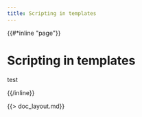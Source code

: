 ```yaml
---
title: Scripting in templates
---
```


{{#*inline "page"}}

# Scripting in templates

test

{{/inline}}

{{> doc_layout.md}}